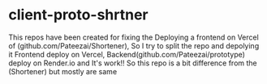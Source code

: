 # client-proto-shrtner
This repos have been created for fixing the Deploying a frontend on Vercel of (github.com/Pateezai/Shortener), 
So I try to split the repo and depolying it Frontend deploy on Vercel, Backend(github.com/Pateezai/prototype) deploy on Render.io
and It's work!!
So this repo is a bit difference from the (Shortener) but mostly are same
